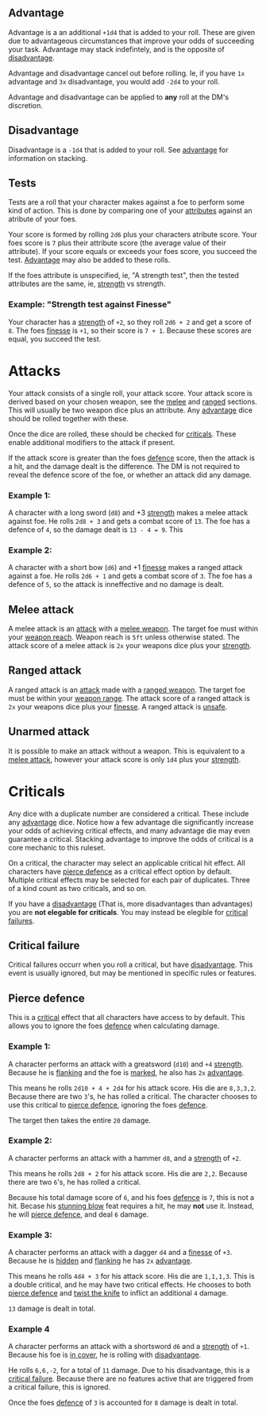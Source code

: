 ## Advantage

Advantage is a an additional `+1d4` that is added to your roll. These are given due to advantageous circumstances that improve your odds of succeeding your task. Advantage may stack indefintely, and is the opposite of [disadvantage](#Disadvantage).

Advantage and disadvantage cancel out before rolling. Ie, if you have `1x` advantage and `3x` disadvantage, you would add `-2d4` to your roll.

Advantage and disadvantage can be applied to **any** roll at the DM's discretion.

## Disadvantage

Disadvantage is a `-1d4` that is added to your roll. See [advantage](#Advantage) for information on stacking.

## Tests

Tests are a roll that your character makes against a foe to perform some kind of action. This is done by comparing one of your [attributes](stats.md#Attributes) against an atribute of your foes.

Your score is formed by rolling `2d6` plus your characters atribute score. Your foes score is `7` plus their attribute score (the average value of their attribute). If your score equals or exceeds your foes score, you succeed the test. [Advantage](#Advantage) may also be added to these rolls.

If the foes attribute is unspecified, ie, "A strength test", then the tested attributes are the same, ie, [strength](stats.md#Strength) vs strength.

### Example: "Strength test against Finesse"

Your character has a [strength](stats.md#Strength) of `+2`, so they roll `2d6 + 2` and get a score of `8`. The foes [finesse](stats.md#Finesse) is `+1`, so their score is `7 + 1`. Because these scores are equal, you succeed the test.


# Attacks

Your attack consists of a single roll, your attack score. Your attack score is derived based on your chosen weapon, see the [melee](#Melee-attack) and [ranged](#Ranged-attack) sections. This will usually be two weapon dice plus an attribute. Any [advantage](#Advantage) dice should be rolled together with these.

Once the dice are rolled, these should be checked for [criticals](rolls#Crititals). These enable additional modifiers to the attack if present.

If the attack score is greater than the foes [defence](stats.md#Defence) score, then the attack is a hit, and the damage dealt is the difference. The DM is not required to reveal the defence score of the foe, or whether an attack did any damage.

### Example 1:
A character with a long sword (`d8`) and +3 [strength](stats.md#Strength) makes a melee attack against foe. He rolls `2d8 + 3` and gets a combat score of `13`. The foe has a defence of `4`, so the damage dealt is `13 - 4 = 9`. This 

### Example 2:
A character with a short bow (`d6`) and +1 [finesse](stats.md#Finesse) makes a ranged attack against a foe. He rolls `2d6 + 1` and gets a combat score of `3`. The foe has a defence of `5`, so the attack is inneffective and no damage is dealt.

## Melee attack

A melee attack is an [attack](#Attack) with a [melee weapon](weapons.md#Melee-weapons). The target foe must within your [weapon reach](weapons.md#Weapon-reach). Weapon reach is `5ft` unless otherwise stated. The attack score of a melee attack is `2x` your weapons dice plus your [strength](status.md#Strength).

## Ranged attack

A ranged attack is an [attack](#Attack) made with a [ranged weapon](weapons.md#Ranged-weapons). The target foe must be within your [weapon range](weapons.md#Weapon-range). The attack score of a ranged attack is `2x` your weapons dice plus your [finesse](stats.md#Finesse). A ranged attack is [unsafe](actions.md#Unsafe).

## Unarmed attack

It is possible to make an attack without a weapon. This is equivalent to a [melee attack](#Melee-attack), however your attack score is only `1d4` plus your [strength](stats.md#Strength).


# Criticals

Any dice with a duplicate number are considered a critical. These include any [advantage](#Advantage) dice. Notice how a few advantage die significantly increase your odds of achieving critical effects, and many advantage die may even guarantee a critical. Stacking advantage to improve the odds of critical is a core mechanic to this ruleset.

On a critical, the character may select an applicable critical hit effect. All characters have [pierce defence](#Pierce-defence) as a critical effect option by default. Multiple critical effects may be selected for each pair of duplicates. Three of a kind count as two criticals, and so on.

If you have a [disadvantage](#Disadvantage) (That is, more disadvantages than advantages) you are **not elegable for criticals**. You may instead be elegible for [critical failures](#Critical-failure).

## Critical failure

Critical failures occurr when you roll a critical, but have [disadvantage](#Disadvantage). This event is usually ignored, but may be mentioned in specific rules or features.

## Pierce defence

This is a [critical](#Criticals) effect that all characters have access to by default. This allows you to ignore the foes [defence](stats.md#Defence) when calculating damage.

### Example 1:

A character performs an attack with a greatsword (`d10`) and `+4` [strength](stats.md#Strength). Because he is [flanking](statuses.md#Flanking) and the foe is [marked](statuses.md#Marked), he also has `2x` [advantage](#Advantage).

This means he rolls `2d10 + 4 + 2d4` for his attack score. His die are `8,3,3,2`. Because there are two `3`'s, he has rolled a critical. The character chooses to use this critical to [pierce defence](#Pierce-defence), ignoring the foes [defence](stats.md#Defence).

The target then takes the entire `20` damage.

### Example 2:

A character performs an attack with a hammer `d8`, and a [strength](stats.md#Strength) of `+2`.

This means he rolls `2d8 + 2` for his attack score. His die are `2,2`. Because there are two `6`'s, he has rolled a critical.

Because his total damage score of `6`, and his foes [defence](stats.md#Defence) is `7`, this is not a hit. Becase his [stunning blow](feats.md#Stunning-blow) feat requires a hit, he may **not** use it. Instead, he will [pierce defence](#Pierce-defence), and deal `6` damage.

### Example 3:

A character performs an attack with a dagger `d4` and a [finesse](stats.md#Finesse) of `+3`. Because he is [hidden](statuses.md#Hidden) and [flanking](statuses.md#Flanking) he has `2x` [advantage](#Advantage).

This means he rolls `4d4 + 3` for his attack score. His die are `1,1,1,3`. This is a double critical, and he may have two critical effects. He chooses to both [pierce defence](#Pierce-defence) and [twist the knife](feats.md#Twist-the-knife) to inflict an additional `4` damage.

`13` damage is dealt in total.

### Example 4

A character performs an attack with a shortsword `d6` and a [strength](stats.md#Strength) of `+1`. Because his foe is [in cover](statuses.md#In-cover), he is rolling with [disadvantage](#Disadvantage).

He rolls `6,6,-2`, for a total of `11` damage. Due to his disadvantage, this is a [critical failure](#Critical-failure). Because there are no features active that are triggered from a critical failure, this is ignored.

Once the foes [defence](stats.md#Defence) of `3` is accounted for `8` damage is dealt in total.
